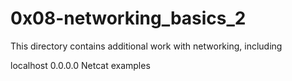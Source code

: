 # 0x08-networking_basics_2
This directory contains additional work with networking, including

localhost
0.0.0.0
Netcat examples
